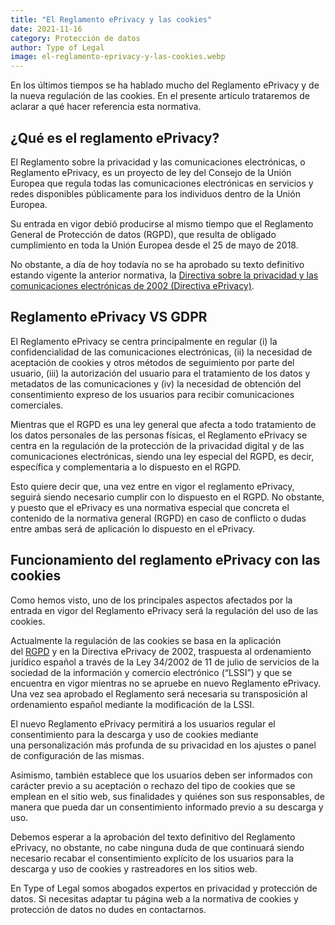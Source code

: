 ```yaml
---
title: "El Reglamento ePrivacy y las cookies"
date: 2021-11-16
category: Protección de datos
author: Type of Legal
image: el-reglamento-eprivacy-y-las-cookies.webp
---
```


En los últimos tiempos se ha hablado mucho del Reglamento ePrivacy y de la nueva regulación de las cookies. En el presente artículo trataremos de aclarar a qué hacer referencia esta normativa.

**¿Qué es el reglamento ePrivacy?**
-----------------------------------

El Reglamento sobre la privacidad y las comunicaciones electrónicas, o Reglamento ePrivacy, es un proyecto de ley del Consejo de la Unión Europea que regula todas las comunicaciones electrónicas en servicios y redes disponibles públicamente para los individuos dentro de la Unión Europea.

Su entrada en vigor debió producirse al mismo tiempo que el Reglamento General de Protección de datos (RGPD), que resulta de obligado cumplimiento en toda la Unión Europea desde el 25 de mayo de 2018.

No obstante, a día de hoy todavía no se ha aprobado su texto definitivo estando vigente la anterior normativa, la [Directiva sobre la privacidad y las comunicaciones electrónicas de 2002 (Directiva ePrivacy)](https://www.cookiebot.com/es/ley-de-cookies/).

**Reglamento ePrivacy VS GDPR**
-------------------------------

El Reglamento ePrivacy se centra principalmente en regular (i) la confidencialidad de las comunicaciones electrónicas, (ii) la necesidad de aceptación de cookies y otros métodos de seguimiento por parte del usuario, (iii) la autorización del usuario para el tratamiento de los datos y metadatos de las comunicaciones y (iv) la necesidad de obtención del consentimiento expreso de los usuarios para recibir comunicaciones comerciales.

Mientras que el RGPD es una ley general que afecta a todo tratamiento de los datos personales de las personas físicas, el Reglamento ePrivacy se centra en la regulación de la protección de la privacidad digital y de las comunicaciones electrónicas, siendo una ley especial del RGPD, es decir, específica y complementaria a lo dispuesto en el RGPD.

Esto quiere decir que, una vez entre en vigor el reglamento ePrivacy, seguirá siendo necesario cumplir con lo dispuesto en el RGPD. No obstante, y puesto que el ePrivacy es una normativa especial que concreta el contenido de la normativa general (RGPD) en caso de conflicto o dudas entre ambas será de aplicación lo dispuesto en el ePrivacy.

**Funcionamiento del reglamento ePrivacy con las cookies**
----------------------------------------------------------

Como hemos visto, uno de los principales aspectos afectados por la entrada en vigor del Reglamento ePrivacy será la regulación del uso de las cookies.

Actualmente la regulación de las cookies se basa en la aplicación del [RGPD](https://letslaw.es/abogados-proteccion-datos/) y en la Directiva ePrivacy de 2002, traspuesta al ordenamiento jurídico español a través de la Ley 34/2002 de 11 de julio de servicios de la sociedad de la información y comercio electrónico (“LSSI”) y que se encuentra en vigor mientras no se apruebe en nuevo Reglamento ePrivacy. Una vez sea aprobado el Reglamento será necesaria su transposición al ordenamiento español mediante la modificación de la LSSI.

El nuevo Reglamento ePrivacy permitirá a los usuarios regular el consentimiento para la descarga y uso de cookies mediante una personalización más profunda de su privacidad en los ajustes o panel de configuración de las mismas.

Asimismo, también establece que los usuarios deben ser informados con carácter previo a su aceptación o rechazo del tipo de cookies que se emplean en el sitio web, sus finalidades y quiénes son sus responsables, de manera que pueda dar un consentimiento informado previo a su descarga y uso.

Debemos esperar a la aprobación del texto definitivo del Reglamento ePrivacy, no obstante, no cabe ninguna duda de que continuará siendo necesario recabar el consentimiento explícito de los usuarios para la descarga y uso de cookies y rastreadores en los sitios web.

En Type of Legal somos abogados expertos en privacidad y protección de datos. Si necesitas adaptar tu página web a la normativa de cookies y protección de datos no dudes en contactarnos.
